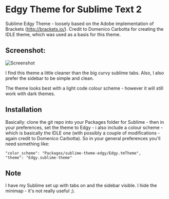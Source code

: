 Edgy Theme for Sublime Text 2
=============================
Sublime Edgy Theme - loosely based on the Adobe implementation of Brackets (http://brackets.io/). Credit to Domenico Carbotta for creating the IDLE theme, which was used as a basis for this theme.

Screenshot:
-----------
![Screenshot](https://raw.github.com/soyrex/sublime-theme-edgy/master/img/sublime-theme-edgy-ss.png)

I find this theme a little cleaner than the big curvy sublime tabs. Also, I also prefer the sidebar to be simple and clean.

The theme looks best with a light code colour scheme - however it will still work with dark themes.

Installation
------------
Basically: clone the git repo into your Packages folder for Sublime - then in your preferences, set the theme to Edgy - i also include a colour scheme - which is basically the IDLE one (with possibly a couple of modifications - again credit to Domenico Carbotta). So in your general preferences you'll need something like:

	"color_scheme": "Packages/sublime-theme-edgy/Edgy.tmTheme",
	"theme": "Edgy.sublime-theme"

Note 
-----
I have my Sublime set up with tabs on and the sidebar visible. I hide the minimap - it's not really useful ;).
